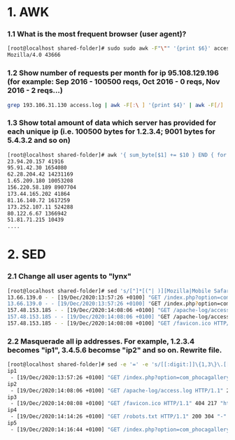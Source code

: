 # 1. AWK
### 1.1 What is the most frequent browser (user agent)?
```bash
[root@localhost shared-folder]# sudo sudo awk -F"\"" '{print $6}' access.log | awk ' {print $1}' | awk '{if (max < ++c[$1]) {max = c[$1]; browser = $1}} END {print browser, max}'
Mozilla/4.0 43666
```
### 1.2 Show number of requests per month for ip 95.108.129.196 (for example: Sep 2016 - 100500 reqs, Oct 2016 - 0 reqs, Nov 2016 - 2 reqs...)
```bash
grep 193.106.31.130 access.log | awk -F[:\ ] '{print $4}' | awk -F[/] '{print $2, $1}' | awk -F' ' '{print $1, "- " $2 " reqs"}'| awk -F, '$1 {/Jan/ a[$2]++; /Dec/ b[$2]++; /Feb/ c[$2]++ }END{ for (i in a) print i,a[i], b[i], c[i]}'
```
### 1.3 Show total amount of data which server has provided for each unique ip (i.e. 100500 bytes for 1.2.3.4; 9001 bytes for 5.4.3.2 and so on)
```bash
[root@localhost shared-folder]# awk '{ sum_byte[$1] += $10 } END { for (ip in sum_byte) { print ip, sum_byte[ip]} }' access.log
23.94.20.157 41916
95.91.42.30 1654080
62.28.204.42 14231169
1.65.209.180 10053208
156.220.58.189 8907704
173.44.165.202 41864
81.16.140.72 1617259
173.252.107.11 524288
80.122.6.67 1366942
51.81.71.215 10439
....
```
# 2. SED
### 2.1 Change all user agents to "lynx"
```bash
[root@localhost shared-folder]# sed 's/["]*[("| )][Mozilla|Mobile Safari|AppleWebKit|Chrome]*[(^/)]/lynx/2pg' access.log | head -5
13.66.139.0 - - [19/Dec/2020:13:57:26 +0100] "GET /index.php?option=com_phocagallery&view=category&id=1:almhuette-raith&Itemid=53 HTTP/1.1" 200 32653 "-" lynx5.0lynxcompatible; bingbot/2.0; +http://www.bing.com/bingbot.htm)" "-"
13.66.139.0 - - [19/Dec/2020:13:57:26 +0100] "GET /index.php?option=com_phocagallery&view=category&id=1:almhuette-raith&Itemid=53 HTTP/1.1" 200 32653 "-" lynx5.0lynxcompatible; bingbot/2.0; +http://www.bing.com/bingbot.htm)" "-"
157.48.153.185 - - [19/Dec/2020:14:08:06 +0100] "GET /apache-log/access.log HTTP/1.1" 200 233 "-" lynx5.0lynxWindows NT 6.3; Win64; x64lynx537.36lynxKHTML, like Geckolynx87.0.4280.88lynx537.36" "-"
157.48.153.185 - - [19/Dec/2020:14:08:06 +0100] "GET /apache-log/access.log HTTP/1.1" 200 233 "-" lynx5.0lynxWindows NT 6.3; Win64; x64lynx537.36lynxKHTML, like Geckolynx87.0.4280.88lynx537.36" "-"
157.48.153.185 - - [19/Dec/2020:14:08:08 +0100] "GET /favicon.ico HTTP/1.1" 404 217 "http://www.almhuette-raith.at/apache-log/access.log" lynx5.0lynxWindows NT 6.3; Win64; x64lynx537.36lynxKHTML, like Geckolynx87.0.4280.88lynx537.36" "-"
```
### 2.2 Masquerade all ip addresses. For example, 1.2.3.4 becomes "ip1", 3.4.5.6 becomse "ip2" and so on. Rewrite file.
```bash
[root@localhost shared-folder]# sed -e '=' -e 's/[[:digit:]]\{1,3\}\.[[:digit:]]\{1,3\}\.[[:digit:]]\{1,3\}\.[[:digit:]]\{1,3\}\ -//g' access.log | sed '/^[0-9]/ s/^/ip/'
ip1
 - [19/Dec/2020:13:57:26 +0100] "GET /index.php?option=com_phocagallery&view=category&id=1:almhuette-raith&Itemid=53 HTTP/1.1" 200 32653 "-" "Mozilla/5.0 (compatible; bingbot/2.0; +http://www.bing.com/bingbot.htm)" "-"
ip2
 - [19/Dec/2020:14:08:06 +0100] "GET /apache-log/access.log HTTP/1.1" 200 233 "-" "Mozilla/5.0 (Windows NT 6.3; Win64; x64) AppleWebKit/537.36 (KHTML, like Gecko) Chrome/87.0.4280.88 Safari/537.36" "-"
ip3
 - [19/Dec/2020:14:08:08 +0100] "GET /favicon.ico HTTP/1.1" 404 217 "http://www.almhuette-raith.at/apache-log/access.log" "Mozilla/5.0 (Windows NT 6.3; Win64; x64) AppleWebKit/537.36 (KHTML, like Gecko) Chrome/87.0.4280.88 Safari/537.36" "-"
ip4
 - [19/Dec/2020:14:14:26 +0100] "GET /robots.txt HTTP/1.1" 200 304 "-" "Mozilla/5.0 (compatible; DotBot/1.1; http://www.opensiteexplorer.org/dotbot, help@moz.com)" "-"
ip5
 - [19/Dec/2020:14:16:44 +0100] "GET /index.php?option=com_phocagallery&view=category&id=2%3Awinterfotos&Itemid=53 HTTP/1.1" 200 30662 "-" "Mozilla/5.0 (compatible; AhrefsBot/7.0; +http://ahrefs.com/robot/)" "-"

```
